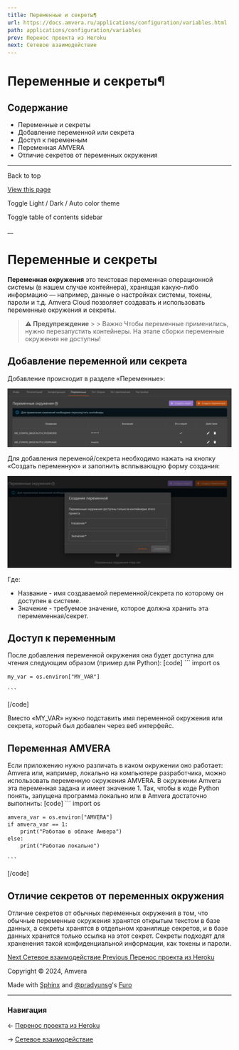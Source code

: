 ```yaml
---
title: Переменные и секреты¶
url: https://docs.amvera.ru/applications/configuration/variables.html
path: applications/configuration/variables
prev: Перенос проекта из Heroku
next: Сетевое взаимодействие
---
```


# Переменные и секреты¶

## Содержание

- Переменные и секреты
- Добавление переменной или секрета
- Доступ к переменным
- Переменная AMVERA
- Отличие секретов от переменных окружения

---

Back to top

[ View this page ](<../../_sources/applications/configuration/variables.md.txt> "View this page")

Toggle Light / Dark / Auto color theme

Toggle table of contents sidebar

__

# Переменные и секреты

**Переменная окружения** это текстовая переменная операционной системы (в нашем случае контейнера), хранящая какую-либо информацию — например, данные о настройках системы, токены, пароли и т.д. Amvera Cloud позволяет создавать и использовать переменные окружения и секреты.

> **⚠️ Предупреждение** > > Важно Чтобы переменные применились, нужно перезапустить контейнеры. На этапе сборки переменные окружения не доступны! 

## Добавление переменной или секрета

Добавление происходит в разделе «Переменные»:

![python_config](images/secrets_vars.png)

Для добавления переменой/секрета необходимо нажать на кнопку «Создать переменную» и заполнить всплывающую форму создания:

![python_config](images/create_env.png)

Где:
* Название - имя создаваемой переменной/секрета по которому он доступен в системе.
* Значение - требуемое значение, которое должна хранить эта перемеменная/секрет.

## Доступ к переменным

После добавления переменной окружения она будет доступна для чтения следующим образом (пример для Python):
[code] 
    ```
    import os
    
    my_var = os.environ["MY_VAR"]
    
    ```
    
[/code]

Вместо «MY_VAR» нужно подставить имя переменной окружения или секрета, который был добавлен через веб интерфейс.

## Переменная AMVERA

Если приложению нужно различать в каком окружении оно работает: Amvera или, например, локально на компьютере разработчика, можно использовать переменную окружения AMVERA. В окружении Amvera эта переменная задана и имеет значение 1. Так, чтобы в коде Python понять, запущена программа локально или в Amvera достаточно выполнить:
[code] 
    ```
    import os
    
    amvera_var = os.environ["AMVERA"]
    if amvera_var == 1:
        print("Работаю в облаке Амвера")
    else:
        print("Работаю локально")
    
    ```
    
[/code]

## Отличие секретов от переменных окружения

Отличие секретов от обычных переменных окружения в том, что обычные переменные окружения хранятся открытым текстом в базе данных, а секреты хранятся в отдельном хранилище секретов, и в базе данных хранится только ссылка на этот секрет. Секреты подходят для храненения такой конфиденциальной информации, как токены и пароли.

[ Next Сетевое взаимодействие ](<network.html>) [ Previous Перенос проекта из Heroku ](<heroku-migration.html>)

Copyright © 2024, Amvera 

Made with [Sphinx](<https://www.sphinx-doc.org/>) and [@pradyunsg](<https://pradyunsg.me>)'s [Furo](<https://github.com/pradyunsg/furo>)


---

### Навигация

← [Перенос проекта из Heroku](https://docs.amvera.ru/heroku-migration.html)

→ [Сетевое взаимодействие](https://docs.amvera.ru/network.html)
